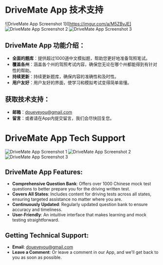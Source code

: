 # DriveMate App 技术支持

![DriveMate App Screenshot 1]([https://imgur.com/a/M5ZBvJE]
![DriveMate App Screenshot 2](URL_TO_YOUR_SCREENSHOT_2)
![DriveMate App Screenshot 3](URL_TO_YOUR_SCREENSHOT_3)

## DriveMate App 功能介绍：

- **全面的题库**：提供超过1000道中文模拟题，帮助您更好地准备驾照笔试。
- **覆盖各州**：涵盖各个州的驾照考试内容，确保您无论在哪个州都能得到有针对性的帮助。
- **持续更新**：持续更新题库，确保内容的准确性和及时性。
- **用户友好**：用户友好的界面，使学习和模拟考试变得简单易懂。

## 获取技术支持：

- **邮箱**：[doueveyou@gmail.com](mailto:doueveyou@gmail.com)
- **留言**：或者请在App内提交留言，我们会尽快回复您。


# DriveMate App Tech Support

![DriveMate App Screenshot 1](URL_TO_YOUR_SCREENSHOT_1)
![DriveMate App Screenshot 2](URL_TO_YOUR_SCREENSHOT_2)
![DriveMate App Screenshot 3](URL_TO_YOUR_SCREENSHOT_3)

## DriveMate App Features:

- **Comprehensive Question Bank**: Offers over 1000 Chinese mock test questions to better prepare you for the driving written test.
- **Covers All States**: Includes content for driving tests across all states, ensuring targeted assistance no matter where you are.
- **Continuously Updated**: Regularly updated question bank to ensure accuracy and timeliness.
- **User-Friendly**: An intuitive interface that makes learning and mock testing straightforward.

## Getting Technical Support:

- **Email**: [doueveyou@gmail.com](mailto:doueveyou@gmail.com)
- **Leave a Comment**: Or leave a comment in our App, and we'll get back to you as soon as possible.




